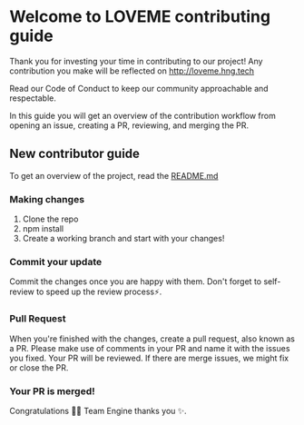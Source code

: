# Welcome to LOVEME contributing guide

Thank you for investing your time in contributing to our project! Any contribution you make will be reflected on http://loveme.hng.tech

Read our Code of Conduct to keep our community approachable and respectable.

In this guide you will get an overview of the contribution workflow from opening an issue, creating a PR, reviewing, and merging the PR.

## New contributor guide
To get an overview of the project, read the [README.md](https://github.com/workshopapps/loveletterwriter.web/blob/dev/README.md)

### Making changes
1. Clone the repo
2. npm install
3. Create a working branch and start with your changes!

### Commit your update
Commit the changes once you are happy with them. Don't forget to self-review to speed up the review process⚡.

### Pull Request
When you're finished with the changes, create a pull request, also known as a PR.
Please make use of comments in your PR and name it with the issues you fixed.
Your PR will be reviewed. If there are merge issues, we might fix or close the PR.

### Your PR is merged!
Congratulations 🎉🎉 Team Engine thanks you ✨.
